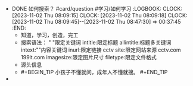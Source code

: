 - DONE 如何搜索？ #card/question #学习/如何学习
  :LOGBOOK:
  CLOCK: [2023-11-02 Thu 08:09:15]
  CLOCK: [2023-11-02 Thu 08:09:18]
  CLOCK: [2023-11-02 Thu 08:09:45]--[2023-11-02 Thu 08:47:30] =>  00:37:45
  :END:
	- 知道，学习，创造，完工
	- 搜索语法：
	  " "限定关键词
	  intitle:限定标题
	  allintitle:标题多关键词
	  intext:""内容关键词
	  inurl:限定链接 cctv
	  site:限定网站来源 cctv.com 199it.com
	  imagesize:限定图片尺寸
	  filetype:限定文件格式
	- 源头信息
	- #+BEGIN_TIP
	  小孩子不懂就问，成年人不懂就搜。
	  #+END_TIP
-
